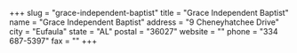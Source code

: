 +++
slug = "grace-independent-baptist"
title = "Grace Independent Baptist"
name = "Grace Independent Baptist"
address = "9 Cheneyhatchee Drive"
city = "Eufaula"
state = "AL"
postal = "36027"
website = ""
phone = "334 687-5397"
fax = ""
+++
